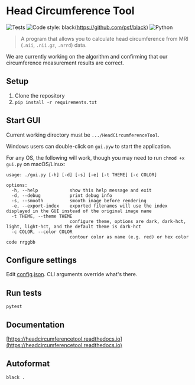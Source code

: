 
# Head Circumference Tool

![Tests](https://github.com/COMP523TeamD/HeadCircumferenceTool/actions/workflows/tests.yml/badge.svg)
![Code style: black](https://img.shields.io/badge/code%20style-black-000000.svg)(https://github.com/psf/black)
![Python](https://img.shields.io/badge/Python-FFD43B?style=for-the-badge&logo=python&logoColor=blue)

> A program that allows you to calculate head circumference from MRI (`.nii`, `.nii.gz`, `.nrrd`) data.

We are currently working on the algorithm and confirming that our circumference measurement results are correct.

## Setup

1. Clone the repository
2. `pip install -r requirements.txt`

## Start GUI

Current working directory must be `.../HeadCircumferenceTool`.

Windows users can double-click on `gui.pyw` to start the application.

For any OS, the following will work, though you may need to run `chmod +x gui.py` on macOS/Linux:

```text
usage: ./gui.py [-h] [-d] [-s] [-e] [-t THEME] [-c COLOR]

options:
  -h, --help            show this help message and exit
  -d, --debug           print debug info
  -s, --smooth          smooth image before rendering
  -e, --export-index    exported filenames will use the index displayed in the GUI instead of the original image name
  -t THEME, --theme THEME
                        configure theme, options are dark, dark-hct, light, light-hct, and the default theme is dark-hct
  -c COLOR, --color COLOR
                        contour color as name (e.g. red) or hex color code rrggbb 
```

## Configure settings

Edit [config.json](config.json). CLI arguments override what's there.

## Run tests

`pytest`

## Documentation

[https://headcircumferencetool.readthedocs.io](https://headcircumferencetool.readthedocs.io)

## Autoformat

`black .`
